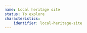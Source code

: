 ```yaml
---
name: Local heritage site
status: To explore
characteristics:
    identifier: local-heritage-site
--- 
```


